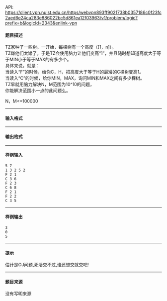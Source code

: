 API: https://client.vpn.nuist.edu.cn/https/webvpn893ff9021738b0357186c0f23fc2aed6e24ca283e886022bc5d861ea12f03963/v1/problem/logic?prefix=b&logicId=2343&enlink-vpn

#### 题目描述

TZ家种了一些树。一开始，每棵树有一个高度（\[1，n\]）。  
TZ嫌他们太矮了，于是TZ会使用脑力让他们变高“1”，并且随时想知道高度大于等于MIN小于等于MAX的有多少个。  
具体来说，就是：  
当读入“F”的时候，给你C，H，把高度大于等于H的最矮的C棵树变高1。  
当读入“C”的时候，给你MIN，MAX，询问MIN和MAX之间有多少棵树。  
TZ早就用脑力解决N，M范围为10^10的问题，  
你能解决范围小一点的此问题么。

N，M<=100000

---

#### 输入格式

---

#### 输出格式

---

#### 样例输入
```
5 7
1 3 2 5 2
F 2 1
C 3 6
F 2 3
C 6 8
F 2 1
F 2 2
C 3 5
```

---

#### 样例输出
```
3
0
5
```

---

#### 提示

估计是OJ问题,死活交不过,谁还想交就交吧!

---

#### 题目来源

没有写明来源